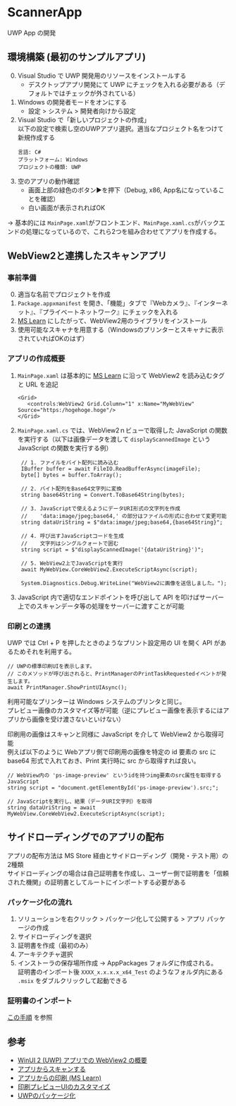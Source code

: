﻿# ScannerApp
UWP App の開発  

## 環境構築 (最初のサンプルアプリ)
0. Visual Studio で UWP 開発用のリソースをインストールする  
   - デスクトップアプリ開発にて UWP にチェックを入れる必要がある（デフォルトではチェックが外されている）
2. Windows の開発者モードをオンにする  
   - 設定 > システム > 開発者向けから設定
3. Visual Studio で「新しいプロジェクトの作成」  
   以下の設定で検索し空のUWPアプリ選択。適当なプロジェクト名をつけて新規作成する
   ```
   言語: C#
   プラットフォーム: Windows
   プロジェクトの種類: UWP
   ```
4. 空のアプリの動作確認  
   - 画面上部の緑色のボタン▶️を押下（Debug, x86, App名になっていることを確認）
   - 白い画面が表示されればOK

→ 基本的には `MainPage.xaml`がフロントエンド、`MainPage.xaml.cs`がバックエンドの処理になっているので、これら2つを組み合わせてアプリを作成する。

## WebView2と連携したスキャンアプリ
### 事前準備
0. 適当な名前でプロジェクトを作成
1. `Package.appxmanifest` を開き、「機能」タブで『Webカメラ』、『インターネット』、『プライベートネットワーク』にチェックを入れる
2. [MS Learn](https://learn.microsoft.com/ja-jp/microsoft-edge/webview2/get-started/winui2) にしたがって、WebView2用のライブラリをインストール
3. 使用可能なスキャナを用意する（Windowsのプリンターとスキャナに表示されていればOKのはず）

### アプリの作成概要
1. `MainPage.xaml` は基本的に [MS Learn](https://learn.microsoft.com/ja-jp/microsoft-edge/webview2/get-started/winui2) に沿って WebView2 を読み込むタグと URL を追記  
   ```
   <Grid>
      <controls:WebView2 Grid.Column="1" x:Name="MyWebView" Source="https:/hogehoge.hoge"/>
   </Grid>
   ```
2. `MainPage.xaml.cs` では、WebView2ｎビューで取得した JavaScript の関数を実行する（以下は画像データを渡して `displayScannedImage` という JavaScript の関数を実行する例）  
   ```
    // 1. ファイルをバイト配列に読み込む
    IBuffer buffer = await FileIO.ReadBufferAsync(imageFile);
    byte[] bytes = buffer.ToArray();

    // 2. バイト配列をBase64文字列に変換
    string base64String = Convert.ToBase64String(bytes);

    // 3. JavaScriptで使えるようにデータURI形式の文字列を作成
    //    'data:image/jpeg;base64,' の部分はファイルの形式に合わせて変更可能
    string dataUriString = $"data:image/jpeg;base64,{base64String}";

    // 4. 呼び出すJavaScriptコードを生成
    //    文字列はシングルクォートで囲む
    string script = $"displayScannedImage('{dataUriString}')";

    // 5. WebView2上でJavaScriptを実行
    await MyWebView.CoreWebView2.ExecuteScriptAsync(script);

    System.Diagnostics.Debug.WriteLine("WebView2に画像を送信しました。");
   ```
3. JavaScript 内で適切なエンドポイントを呼び出して API を叩けばサーバー上でのスキャンデータ等の処理をサーバーに渡すことが可能

### 印刷との連携
UWP では Ctrl + P を押したときのようなプリント設定用の UI を開く API があるためそれを利用する。  
```
// UWPの標準印刷UIを表示します。
// このメソッドが呼び出されると、PrintManagerのPrintTaskRequestedイベントが発生します。
await PrintManager.ShowPrintUIAsync();
```

利用可能なプリンターは Windows システムのプリンタと同じ。  
プレビュー画像のカスタマイズ等が可能（逆にプレビュー画像を表示するにはアプリから画像を受け渡さないといけない）  

印刷用の画像はスキャンと同様に JavaScript を介して WebView2 から取得可能  
例えば以下のように Webアプリ側で印刷用の画像を特定の id 要素の src に base64 形式で入れておき、Print 実行時に src から取得すれば良い。

```
// WebView内の 'ps-image-preview' というidを持つimg要素のsrc属性を取得するJavaScript
string script = "document.getElementById('ps-image-preview').src;";

// JavaScriptを実行し、結果（データURI文字列）を取得
string dataUriString = await MyWebView.CoreWebView2.ExecuteScriptAsync(script);
```

## サイドローディングでのアプリの配布
アプリの配布方法は MS Store 経由とサイドローディング（開発・テスト用）の2種類  
サイドローディングの場合は自己証明書を作成し、ユーザー側で証明書を「信頼された機関」の証明書としてルートにインポートする必要がある

### パッケージ化の流れ
1. ソリューションを右クリック > パッケージ化して公開する > アプリ パッケージの作成
2. サイドローディングを選択
3. 証明書を作成（最初のみ）
4. アーキテクチャ選択
5. インストーラの保存場所作成
→ AppPackages フォルダに作成される。     証明書のインポート後 `XXXX_x.x.x.x_x64_Test` のようなフォルダ内にある `.msix` をダブルクリックして起動できる

### 証明書のインポート
[この手順](https://learn.microsoft.com/ja-jp/windows/application-management/sideload-apps-in-windows#step-2-import-the-security-certificate) を参照


## 参考
- [WinUI 2 (UWP) アプリでの WebView2 の概要](https://learn.microsoft.com/ja-jp/microsoft-edge/webview2/get-started/winui2)
- [アプリからスキャンする](https://learn.microsoft.com/ja-jp/windows/apps/develop/devices-sensors/scan-from-your-app)
- [アプリからの印刷 (MS Learn)](https://learn.microsoft.com/ja-jp/windows/apps/develop/devices-sensors/print-from-your-app)
- [印刷プレビューUIのカスタマイズ](https://learn.microsoft.com/ja-jp/windows/apps/develop/devices-sensors/customize-the-print-preview-ui)
- [UWPのパッケージ化](https://learn.microsoft.com/ja-jp/windows/msix/package/packaging-uwp-apps#generate-an-app-package)